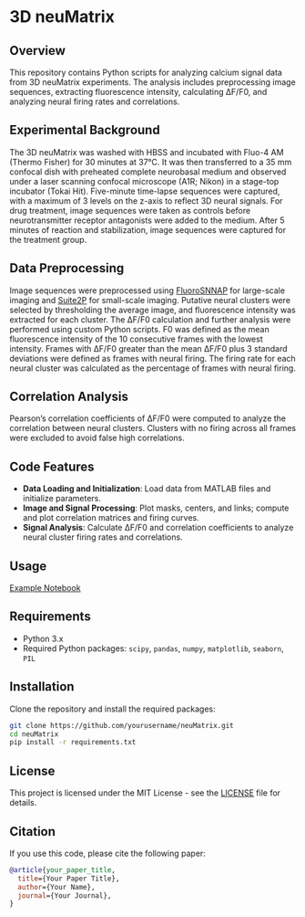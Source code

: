 # 3D neuMatrix

## Overview

This repository contains Python scripts for analyzing calcium signal data from 3D neuMatrix experiments. The analysis includes preprocessing image sequences, extracting fluorescence intensity, calculating ΔF/F0, and analyzing neural firing rates and correlations.

## Experimental Background

The 3D neuMatrix was washed with HBSS and incubated with Fluo-4 AM (Thermo Fisher) for 30 minutes at 37°C. It was then transferred to a 35 mm confocal dish with preheated complete neurobasal medium and observed under a laser scanning confocal microscope (A1R; Nikon) in a stage-top incubator (Tokai Hit). Five-minute time-lapse sequences were captured, with a maximum of 3 levels on the z-axis to reflect 3D neural signals. For drug treatment, image sequences were taken as controls before neurotransmitter receptor antagonists were added to the medium. After 5 minutes of reaction and stabilization, image sequences were captured for the treatment group.

## Data Preprocessing

Image sequences were preprocessed using [FluoroSNNAP](https://github.com/tapan-patel/FluoroSNNAP) for large-scale imaging and [Suite2P](https://github.com/MouseLand/Suite2P) for small-scale imaging. Putative neural clusters were selected by thresholding the average image, and fluorescence intensity was extracted for each cluster. The ΔF/F0 calculation and further analysis were performed using custom Python scripts. F0 was defined as the mean fluorescence intensity of the 10 consecutive frames with the lowest intensity. Frames with ΔF/F0 greater than the mean ΔF/F0 plus 3 standard deviations were defined as frames with neural firing. The firing rate for each neural cluster was calculated as the percentage of frames with neural firing.

## Correlation Analysis

Pearson’s correlation coefficients of ΔF/F0 were computed to analyze the correlation between neural clusters. Clusters with no firing across all frames were excluded to avoid false high correlations.

## Code Features

- **Data Loading and Initialization**: Load data from MATLAB files and initialize parameters.
- **Image and Signal Processing**: Plot masks, centers, and links; compute and plot correlation matrices and firing curves.
- **Signal Analysis**: Calculate ΔF/F0 and correlation coefficients to analyze neural cluster firing rates and correlations.

## Usage

[Example Notebook](example_notebook.ipynb)

## Requirements

- Python 3.x
- Required Python packages: `scipy`, `pandas`, `numpy`, `matplotlib`, `seaborn`, `PIL`

## Installation

Clone the repository and install the required packages:

```bash
git clone https://github.com/yourusername/neuMatrix.git
cd neuMatrix
pip install -r requirements.txt
```

## License

This project is licensed under the MIT License - see the [LICENSE](LICENSE) file for details.

## Citation

If you use this code, please cite the following paper:

```bibtex
@article{your_paper_title,
  title={Your Paper Title},
  author={Your Name},
  journal={Your Journal},
}